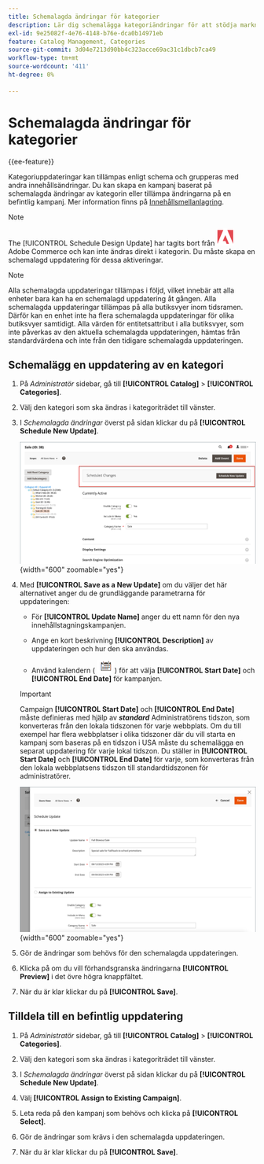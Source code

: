 ```yaml
---
title: Schemalagda ändringar för kategorier
description: Lär dig schemalägga kategoriändringar för att stödja marknadsföringskampanjer och butikskampanjer.
exl-id: 9e25082f-4e76-4148-b76e-dca0b14971eb
feature: Catalog Management, Categories
source-git-commit: 3d04e7213d90bb4c323acce69ac31c1dbcb7ca49
workflow-type: tm+mt
source-wordcount: '411'
ht-degree: 0%

---
```


# Schemalagda ändringar för kategorier

{{ee-feature}}

Kategoriuppdateringar kan tillämpas enligt schema och grupperas med andra innehållsändringar. Du kan skapa en kampanj baserat på schemalagda ändringar av kategorin eller tillämpa ändringarna på en befintlig kampanj. Mer information finns på [Innehållsmellanlagring](../content-design/content-staging.md).

>[!NOTE]
>
>The [!UICONTROL Schedule Design Update] har tagits bort från ![Adobe Commerce](../assets/adobe-logo.svg) Adobe Commerce och kan inte ändras direkt i kategorin. Du måste skapa en schemalagd uppdatering för dessa aktiveringar.

>[!NOTE]
>
>Alla schemalagda uppdateringar tillämpas i följd, vilket innebär att alla enheter bara kan ha en schemalagd uppdatering åt gången. Alla schemalagda uppdateringar tillämpas på alla butiksvyer inom tidsramen. Därför kan en enhet inte ha flera schemalagda uppdateringar för olika butiksvyer samtidigt. Alla värden för entitetsattribut i alla butiksvyer, som inte påverkas av den aktuella schemalagda uppdateringen, hämtas från standardvärdena och inte från den tidigare schemalagda uppdateringen.

## Schemalägg en uppdatering av en kategori

1. På _Administratör_ sidebar, gå till **[!UICONTROL Catalog]** > **[!UICONTROL Categories]**.

1. Välj den kategori som ska ändras i kategoriträdet till vänster.

1. I _Schemalagda ändringar_ överst på sidan klickar du på **[!UICONTROL Schedule New Update]**.

   ![Schemalagda ändringar](./assets/category-scheduled-changes.png){width="600" zoomable="yes"}

1. Med **[!UICONTROL Save as a New Update]** om du väljer det här alternativet anger du de grundläggande parametrarna för uppdateringen:

   - För **[!UICONTROL Update Name]** anger du ett namn för den nya innehållstagningskampanjen.

   - Ange en kort beskrivning **[!UICONTROL Description]** av uppdateringen och hur den ska användas.

   - Använd kalendern ( ![Kalenderikon](../assets/icon-calendar.png) ) för att välja **[!UICONTROL Start Date]** och **[!UICONTROL End Date]** för kampanjen.

   >[!IMPORTANT]
   >
   >Campaign **[!UICONTROL Start Date]** och **[!UICONTROL End Date]** måste definieras med hjälp av **_standard_** Administratörens tidszon, som konverteras från den lokala tidszonen för varje webbplats. Om du till exempel har flera webbplatser i olika tidszoner där du vill starta en kampanj som baseras på en tidszon i USA måste du schemalägga en separat uppdatering för varje lokal tidszon. Du ställer in **[!UICONTROL Start Date]** och **[!UICONTROL End Date]** för varje, som konverteras från den lokala webbplatsens tidszon till standardtidszonen för administratörer.

   ![Schemalagda ändringar](./assets/category-scheduled-changes-new-update.png){width="600" zoomable="yes"}

1. Gör de ändringar som behövs för den schemalagda uppdateringen.

1. Klicka på om du vill förhandsgranska ändringarna **[!UICONTROL Preview]** i det övre högra knappfältet.

1. När du är klar klickar du på **[!UICONTROL Save]**.

## Tilldela till en befintlig uppdatering

1. På _Administratör_ sidebar, gå till **[!UICONTROL Catalog]** > **[!UICONTROL Categories]**.

1. Välj den kategori som ska ändras i kategoriträdet till vänster.

1. I _Schemalagda ändringar_ överst på sidan klickar du på **[!UICONTROL Schedule New Update]**.

1. Välj **[!UICONTROL Assign to Existing Campaign]**.

1. Leta reda på den kampanj som behövs och klicka på **[!UICONTROL Select]**.

1. Gör de ändringar som krävs i den schemalagda uppdateringen.

1. När du är klar klickar du på **[!UICONTROL Save]**.
